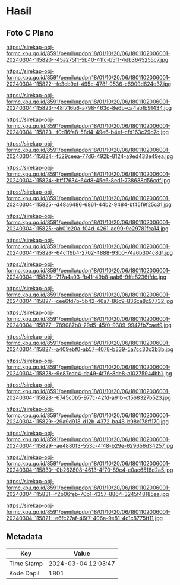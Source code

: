 # Hasil

## Foto C Plano

https://sirekap-obj-formc.kpu.go.id/8591/pemilu/pdpr/18/01/10/20/06/1801102006001-20240304-115820--45a275f1-5b40-41fc-b5f1-4db3645255c7.jpg

https://sirekap-obj-formc.kpu.go.id/8591/pemilu/pdpr/18/01/10/20/06/1801102006001-20240304-115822--fc3cb9ef-495c-478f-9536-c6909d624e37.jpg

https://sirekap-obj-formc.kpu.go.id/8591/pemilu/pdpr/18/01/10/20/06/1801102006001-20240304-115823--48f716b6-a798-463d-8e6b-ca4ab1b91434.jpg

https://sirekap-obj-formc.kpu.go.id/8591/pemilu/pdpr/18/01/10/20/06/1801102006001-20240304-115823--f0d16fa8-58d4-49e6-b4ef-cfd163c29d7d.jpg

https://sirekap-obj-formc.kpu.go.id/8591/pemilu/pdpr/18/01/10/20/06/1801102006001-20240304-115824--f529ceea-77d6-492b-8124-a9ed438e49ea.jpg

https://sirekap-obj-formc.kpu.go.id/8591/pemilu/pdpr/18/01/10/20/06/1801102006001-20240304-115824--bff17634-64d8-45e6-8ed1-738688d56cdf.jpg

https://sirekap-obj-formc.kpu.go.id/8591/pemilu/pdpr/18/01/10/20/06/1801102006001-20240304-115825--d48a6486-6861-44b2-9484-bf45f9f25c31.jpg

https://sirekap-obj-formc.kpu.go.id/8591/pemilu/pdpr/18/01/10/20/06/1801102006001-20240304-115825--ab01c20a-f04d-4261-ae99-9e29781fca14.jpg

https://sirekap-obj-formc.kpu.go.id/8591/pemilu/pdpr/18/01/10/20/06/1801102006001-20240304-115826--64cff9b4-2702-4888-93b0-74a6b304c8d1.jpg

https://sirekap-obj-formc.kpu.go.id/8591/pemilu/pdpr/18/01/10/20/06/1801102006001-20240304-115826--717a4a03-fb41-49b8-aab6-9ffe8236ffdc.jpg

https://sirekap-obj-formc.kpu.go.id/8591/pemilu/pdpr/18/01/10/20/06/1801102006001-20240304-115827--cee6fd7b-5b42-46a7-86c9-836ca8c97732.jpg

https://sirekap-obj-formc.kpu.go.id/8591/pemilu/pdpr/18/01/10/20/06/1801102006001-20240304-115827--789087b0-29d5-45f0-9309-9947fb7caef9.jpg

https://sirekap-obj-formc.kpu.go.id/8591/pemilu/pdpr/18/01/10/20/06/1801102006001-20240304-115827--a409ebf0-ab57-4078-b339-5a7cc30c3b3b.jpg

https://sirekap-obj-formc.kpu.go.id/8591/pemilu/pdpr/18/01/10/20/06/1801102006001-20240304-115828--9e87edc4-da49-4f76-8de8-a10275944bb1.jpg

https://sirekap-obj-formc.kpu.go.id/8591/pemilu/pdpr/18/01/10/20/06/1801102006001-20240304-115828--6745c0b5-977c-42fd-a91b-cf568327b523.jpg

https://sirekap-obj-formc.kpu.go.id/8591/pemilu/pdpr/18/01/10/20/06/1801102006001-20240304-115829--29a9d918-d12b-4372-ba48-b98c178ff170.jpg

https://sirekap-obj-formc.kpu.go.id/8591/pemilu/pdpr/18/01/10/20/06/1801102006001-20240304-115829--ae4880f3-553c-4f48-b29e-629656d34257.jpg

https://sirekap-obj-formc.kpu.go.id/8591/pemilu/pdpr/18/01/10/20/06/1801102006001-20240304-115830--0b262808-4613-4f70-89c4-e0ac6516d2a5.jpg

https://sirekap-obj-formc.kpu.go.id/8591/pemilu/pdpr/18/01/10/20/06/1801102006001-20240304-115831--f2b06feb-70b1-4357-8864-3245f48185ea.jpg

https://sirekap-obj-formc.kpu.go.id/8591/pemilu/pdpr/18/01/10/20/06/1801102006001-20240304-115821--e6fc27af-46f7-406a-9e81-4c1c8775ff11.jpg


## Metadata

| Key        | Value               |
| ---------- | ------------------- |
| Time Stamp | 2024-03-04 12:03:47 |
| Kode Dapil | 1801                |



